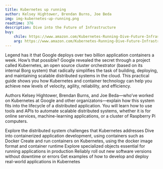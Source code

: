 ```yaml
---
title: Kubernetes up running
author: Kelsey Hightower, Brendan Burns, Joe Beda
img: img-kubernetes-up-running.png
readtime: 376
description: Dive into the Future of Infrastructure
buy:
    chile: https://www.amazon.com/Kubernetes-Running-Dive-Future-Infrastructure/dp/109811020X/ref=pd_scr_dp_alt_d_d_sccl_1_1/136-8561314-1870112?pd_rd_w=owXJO&content-id=amzn1.sym.9fbdb2a5-260d-4914-88b2-e8fdbc5ad804&pf_rd_p=9fbdb2a5-260d-4914-88b2-e8fdbc5ad804&pf_rd_r=XV3MHV33J6MCWEDPF9VR&pd_rd_wg=WoTza&pd_rd_r=760dd497-3ef7-46b5-8acb-4b339ac73598&pd_rd_i=109811020X&psc=1
    arg: https://www.amazon.com/Kubernetes-Running-Dive-Future-Infrastructure/dp/109811020X/ref=pd_scr_dp_alt_d_d_sccl_1_1/136-8561314-1870112?pd_rd_w=owXJO&content-id=amzn1.sym.9fbdb2a5-260d-4914-88b2-e8fdbc5ad804&pf_rd_p=9fbdb2a5-260d-4914-88b2-e8fdbc5ad804&pf_rd_r=XV3MHV33J6MCWEDPF9VR&pd_rd_wg=WoTza&pd_rd_r=760dd497-3ef7-46b5-8acb-4b339ac73598&pd_rd_i=109811020X&psc=1
---
```


Legend has it that Google deploys over two billion application containers a week. How’s that possible? Google revealed the secret through a project called Kubernetes, an open source cluster orchestrator (based on its internal Borg system) that radically simplifies the task of building, deploying, and maintaining scalable distributed systems in the cloud. This practical guide shows you how Kubernetes and container technology can help you achieve new levels of velocity, agility, reliability, and efficiency.

Authors Kelsey Hightower, Brendan Burns, and Joe Beda―who’ve worked on Kubernetes at Google and other organizatons―explain how this system fits into the lifecycle of a distributed application. You will learn how to use tools and APIs to automate scalable distributed systems, whether it is for online services, machine-learning applications, or a cluster of Raspberry Pi computers.

Explore the distributed system challenges that Kubernetes addresses
Dive into containerized application development, using containers such as Docker
Create and run containers on Kubernetes, using the docker image format and container runtime
Explore specialized objects essential for running applications in production
Reliably roll out new software versions without downtime or errors
Get examples of how to develop and deploy real-world applications in Kubernetes
